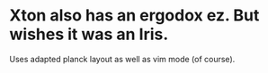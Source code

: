 # Xton also has an ergodox ez. But wishes it was an Iris. 

Uses adapted planck layout as well as vim mode (of course).
